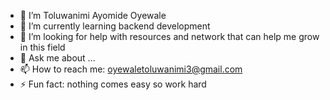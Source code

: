 
- 🔭 I’m Toluwanimi Ayomide Oyewale
- 🌱 I’m currently learning backend development
- 🤔 I’m looking for help with resources and network that can help me grow in this field
- 💬 Ask me about ...
- 📫 How to reach me: oyewaletoluwanimi3@gmail.com
- ⚡ Fun fact: nothing comes easy so work hard

<!--
**Tolex200/Tolex200** is a ✨ _special_ ✨ repository because its `README.md` (this file) appears on your GitHub profile.

Here are some ideas to get you started:

- 🔭 I’m Toluwanimi Ayomide Oyewale
- 🌱 I’m currently learning backend development
- 🤔 I’m looking for help with resources and network that can help me grow in this field
- 💬 Ask me about ...
- 📫 How to reach me: oyewaletoluwanimi3@gmail.com
- ⚡ Fun fact: nothing comes easy so work hard
-->
